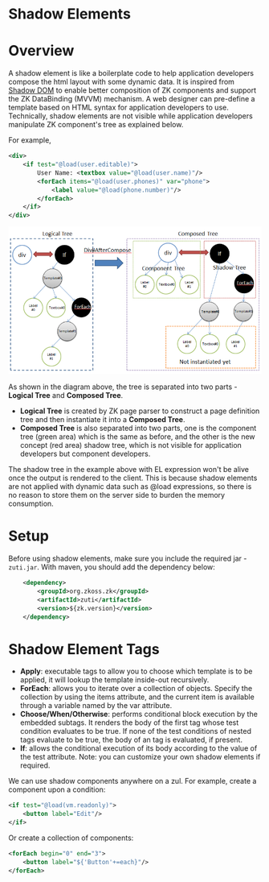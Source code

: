 # Shadow Elements

# Overview
A shadow element is like a boilerplate code to help application developers compose the html layout with some dynamic data. It is inspired from [Shadow DOM](http://w3c.github.io/webcomponents/spec/shadow/) to enable better composition of ZK components and support the ZK DataBinding (MVVM) mechanism. A web designer can pre-define a template based on HTML syntax for application developers to use. Technically, shadow elements are not visible while application developers manipulate ZK component's tree as explained below.

For example,

```xml
<div>
    <if test="@load(user.editable)">
        User Name: <textbox value="@load(user.name)"/>
        <forEach items="@load(user.phones)" var="phone">
            <label value="@load(phone.number)"/>
        </forEach>
    </if>
</div>
```
![Mvvm_shadow_diagram](../images/Mvvm-shadow-diagram.png)

As shown in the diagram above, the tree is separated into two parts - **Logical Tree** and **Composed Tree**.
- **Logical Tree** is created by ZK page parser to construct a page definition tree and then instantiate it into a **Composed Tree**.
- **Composed Tree** is also separated into two parts, one is the component tree (green area) which is the same as before, and the other is the new concept (red area) shadow tree, which is not visible for application developers but component developers.

The shadow tree in the example above with EL expression won't be alive once the output is rendered to the client. This is because shadow elements are not applied with dynamic data such as @load expressions, so there is no reason to store them on the server side to burden the memory consumption.

# Setup
Before using shadow elements, make sure you include the required jar - `zuti.jar`. With maven, you should add the dependency below:
```xml
    <dependency>
        <groupId>org.zkoss.zk</groupId>
        <artifactId>zuti</artifactId>
        <version>${zk.version}</version>
    </dependency>
 ```
 
# Shadow Element Tags

- **Apply**: executable tags to allow you to choose which template is to be applied, it will lookup the template inside-out recursively.
- **ForEach**: allows you to iterate over a collection of objects. Specify the collection by using the items attribute, and the current item is available through a variable named by the var attribute.
- **Choose/When/Otherwise**: performs conditional block execution by the embedded <when> subtags. It renders the body of the first <when> tag whose test condition evaluates to be true. If none of the test conditions of nested <when> tags evaluate to be true, the body of an <otherwise> tag is evaluated, if present.
- **If**: allows the conditional execution of its body according to the value of the test attribute.
Note: you can customize your own shadow elements if required.

We can use shadow components anywhere on a zul. For example, create a component upon a condition:

```xml
<if test="@load(vm.readonly)">
    <button label="Edit"/>
</if>
```
Or create a collection of components:

```xml
<forEach begin="0" end="3">
    <button label="${'Button'+=each}"/>
</forEach>
```
